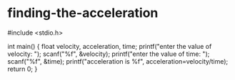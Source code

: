 # finding-the-acceleration
#include <stdio.h>

int main()
{
  float velocity, acceleration, time;
  printf("enter the value of velocity: ");
  scanf("%f", &velocity);
  printf("enter the value of time: ");
  scanf("%f", &time);
  printf("acceleration is %f", acceleration=velocity/time);
    return 0;
}
